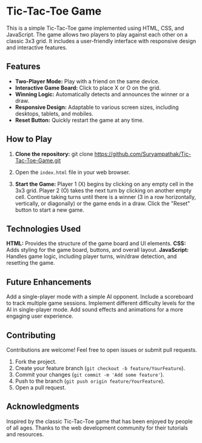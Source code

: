 # Tic-Tac-Toe Game
This is a simple Tic-Tac-Toe game implemented using HTML, CSS, and JavaScript. The game allows two players to play against each other on a classic 3x3 grid. It includes a user-friendly interface with responsive design and interactive features.

## Features
- **Two-Player Mode:** Play with a friend on the same device.
- **Interactive Game Board:** Click to place X or O on the grid.
- **Winning Logic:** Automatically detects and announces the winner or a draw.
- **Responsive Design:** Adaptable to various screen sizes, including desktops, tablets, and mobiles.
- **Reset Button:** Quickly restart the game at any time.

## How to Play
1. **Clone the repository:**
   git clone https://github.com/Suryampathak/Tic-Tac-Toe-Game.git

2. Open the `index.html` file in your web browser.

3. **Start the Game:**
Player 1 (X) begins by clicking on any empty cell in the 3x3 grid.
Player 2 (O) takes the next turn by clicking on another empty cell.
Continue taking turns until there is a winner (3 in a row horizontally, vertically, or diagonally) or the game ends in a draw.
Click the "Reset" button to start a new game.

## Technologies Used
**HTML:** Provides the structure of the game board and UI elements.
**CSS:** Adds styling for the game board, buttons, and overall layout.
**JavaScript:** Handles game logic, including player turns, win/draw detection, and resetting the game.

## Future Enhancements
Add a single-player mode with a simple AI opponent.
Include a scoreboard to track multiple game sessions.
Implement different difficulty levels for the AI in single-player mode.
Add sound effects and animations for a more engaging user experience.

## Contributing
Contributions are welcome! Feel free to open issues or submit pull requests.
1. Fork the project.
2. Create your feature branch (`git checkout -b feature/YourFeature`).
3. Commit your changes (`git commit -m 'Add some feature'`).
4. Push to the branch (`git push origin feature/YourFeature`).
5. Open a pull request.

## Acknowledgments
Inspired by the classic Tic-Tac-Toe game that has been enjoyed by people of all ages.
Thanks to the web development community for their tutorials and resources.
